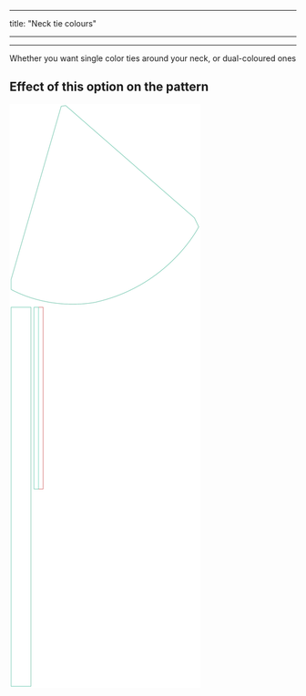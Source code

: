 ***

title: "Neck tie colours"

***

***

Whether you want single color ties around your neck, or dual-coloured ones

## Effect of this option on the pattern

![This image shows the effect of this option by superimposing several variants that have a different value for this option](bee_necktiecolours_sample.svg "Effect of this option on the pattern")
